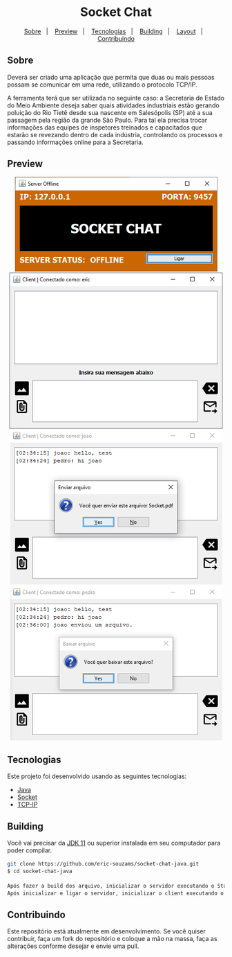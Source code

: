 <h1 align="center">Socket Chat</h1>

<p align="center">
  <a href="#sobre">Sobre</a>&nbsp;&nbsp;&nbsp;|&nbsp;&nbsp;&nbsp;
  <a href="#preview">Preview</a>&nbsp;&nbsp;&nbsp;|&nbsp;&nbsp;&nbsp;
  <a href="#tecnologias">Tecnologias</a>&nbsp;&nbsp;&nbsp;|&nbsp;&nbsp;&nbsp;
  <a href="#building">Building</a>&nbsp;&nbsp;&nbsp;|&nbsp;&nbsp;&nbsp;
  <a href="#layout">Layout</a>&nbsp;&nbsp;&nbsp;|&nbsp;&nbsp;&nbsp;
  <a href="#contribuindo">Contribuindo</a>
</p>

## Sobre

Deverá ser criado uma aplicação que permita que duas ou mais pessoas possam se comunicar em uma rede, utilizando o protocolo TCP/IP. <br/>

A ferramenta terá que ser utilizada no seguinte caso: a Secretaria de Estado do Meio Ambiente deseja saber quais atividades industriais estão gerando poluição do Rio Tietê desde sua nascente em Salesópolis (SP) até a sua passagem pela região da grande São Paulo. Para tal ela precisa trocar informações das equipes de inspetores treinados e capacitados que estarão se revezando dentro de cada indústria, controlando os processos e passando informações online para a Secretaria.

## Preview
<p align="center">
    <img src="./public/screens/server1.png" />
    <img src="./public/screens/client1.png" />
    <img src="./public/screens/client2.png" />
    <img src="./public/screens/client3.png" />
</p>

## Tecnologias
Este projeto foi desenvolvido usando as seguintes tecnologias:

- [Java](https://www.java.com)
- [Socket](https://docs.oracle.com/javase/10/docs/api/java/net/Socket.html)
- [TCP-IP](https://www.cloudflare.com/learning/ddos/glossary/tcp-ip/)

## Building

Você vai precisar da [JDK 11](https://www.oracle.com/java/technologies/javase-jdk11-downloads.html) ou superior instalada em seu computador para poder compilar.

```bash
git clone https://github.com/eric-souzams/socket-chat-java.git
$ cd socket-chat-java

Após fazer a build dos arquivo, inicializar o servidor executando o StartServer.
Após inicializar e ligar o servidor, inicializar o client executando o StartClient.
```

## Contribuindo

Este repositório está atualmente em desenvolvimento. Se você quiser contribuir, faça um fork do repositório e coloque a mão na massa, faça as alterações conforme desejar e envie uma pull.
